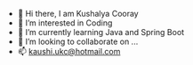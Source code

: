 - 👋 Hi there, I am Kushalya Cooray
- 👀 I’m interested in Coding
- 🌱 I’m currently learning Java and Spring Boot 
- 💞️ I’m looking to collaborate on ...
- 📫 kaushi.ukc@hotmail.com
